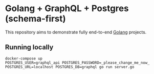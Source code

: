 # Golang + GraphQL + Postgres (schema-first)
This repository aims to demonstrate fully end-to-end [Golang](https://golang.org/) projects.

## Running locally
```
docker-compose up
POSTGRES_USER=graphql_api POSTGRES_PASSWORD=_please_change_me_now_ POSTGRES_URL=localhost POSTGRES_DB=graphql go run server.go
```
